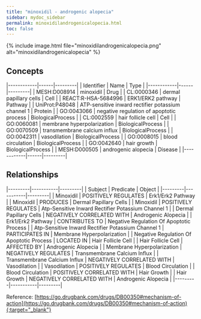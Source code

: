 ```yaml
---
title: "minoxidil - androgenic alopecia"
sidebar: mydoc_sidebar
permalink: minoxidilandrogenicalopecia.html
toc: false 
---
```


{% include image.html file="minoxidilandrogenicalopecia.png" alt="minoxidilandrogenicalopecia" %}

## Concepts

|------------|------|---------|
| Identifier | Name | Type    |
|------------|------|---------|
| MESH:D008914 | minoxidil | Drug |
| CL:0000346 | dermal papillary cells | Cell |
| REACT:R-HSA-5684996 | ERK1/ERK2 pathway | Pathway |
| UniProt:P48048 | ATP-sensitive inward rectifier potassium channel 1 | Protein |
| GO:0043066 | negative regulation of apoptotic process | BiologicalProcess |
| CL:0002559 | hair follicle cell | Cell |
| GO:0060081 | membrane hyperpolarization | BiologicalProcess |
| GO:0070509 | transmembrane calcium influx | BiologicalProcess |
| GO:0042311 | vasodilation | BiologicalProcess |
| GO:0008015 | blood circulation | BiologicalProcess |
| GO:0042640 | hair growth | BiologicalProcess |
| MESH:D000505 | androgenic alopecia | Disease |
|------------|------|---------|

## Relationships

|---------|-----------|---------|
| Subject | Predicate | Object  |
|---------|-----------|---------|
| Minoxidil | POSITIVELY REGULATES | Erk1/Erk2 Pathway |
| Minoxidil | PRODUCES | Dermal Papillary Cells |
| Minoxidil | POSITIVELY REGULATES | Atp-Sensitive Inward Rectifier Potassium Channel 1 |
| Dermal Papillary Cells | NEGATIVELY CORRELATED WITH | Androgenic Alopecia |
| Erk1/Erk2 Pathway | CONTRIBUTES TO | Negative Regulation Of Apoptotic Process |
| Atp-Sensitive Inward Rectifier Potassium Channel 1 | PARTICIPATES IN | Membrane Hyperpolarization |
| Negative Regulation Of Apoptotic Process | LOCATED IN | Hair Follicle Cell |
| Hair Follicle Cell | AFFECTED BY | Androgenic Alopecia |
| Membrane Hyperpolarization | NEGATIVELY REGULATES | Transmembrane Calcium Influx |
| Transmembrane Calcium Influx | NEGATIVELY CORRELATED WITH | Vasodilation |
| Vasodilation | POSITIVELY REGULATES | Blood Circulation |
| Blood Circulation | POSITIVELY CORRELATED WITH | Hair Growth |
| Hair Growth | NEGATIVELY CORRELATED WITH | Androgenic Alopecia |
|---------|-----------|---------|

Reference: [https://go.drugbank.com/drugs/DB00350#mechanism-of-action](https://go.drugbank.com/drugs/DB00350#mechanism-of-action){:target="_blank"}